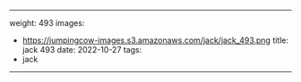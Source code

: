 
---
weight: 493
images:
- https://jumpingcow-images.s3.amazonaws.com/jack/jack_493.png
title: jack 493
date: 2022-10-27
tags:
- jack
---
